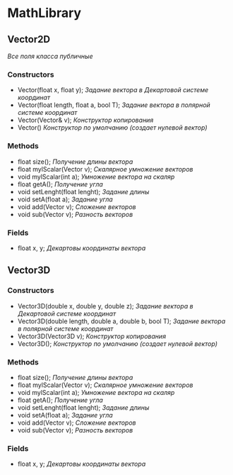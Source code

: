 # MathLibrary
## Vector2D 
*Все поля класса публичные*
### Constructors
- Vector(float x, float y); *Задание вектора в Декартовой системе координат*
- Vector(float length, float a, bool T); *Задание вектора в полярной системе координат*
- Vector(Vector& v); *Конструктор копирования*
- Vector() *Конструктор по умолчанию (создает нулевой вектор)*
### Methods
- float size(); *Получение длины вектора*
- float mylScalar(Vector v); *Скалярное умножение векторов*
- void mylScalar(int a); *Умножение вектора на скаляр*
- float getA(); *Получение угла*
- void setLenght(float lenght); *Задание длины*
- void setA(float a); *Задание угла*
- void add(Vector v); *Сложение векторов*
- void sub(Vector v); *Разность векторов*
### Fields
- float x, y; *Декартовы координаты вектора*
## Vector3D
### Constructors
- Vector3D(double x, double y, double z); *Задание вектора в Декартовой системе координат*
- Vector3D(double length, double a, double b, bool T); *Задание вектора в полярной системе координат*
- Vector3D(Vector3D v); *Конструктор копирования*
- Vector3D(); *Конструктор по умолчанию (создает нулевой вектор)*
### Methods
- float size(); *Получение длины вектора*
- float mylScalar(Vector v); *Скалярное умножение векторов*
- void mylScalar(int a); *Умножение вектора на скаляр*
- float getA(); *Получение угла*
- void setLenght(float lenght); *Задание длины*
- void setA(float a); *Задание угла*
- void add(Vector v); *Сложение векторов*
- void sub(Vector v); *Разность векторов*
### Fields
- float x, y; *Декартовы координаты вектора*
